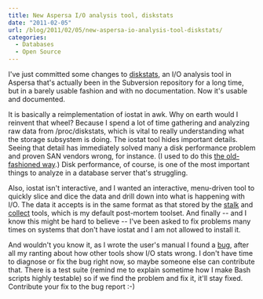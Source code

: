 ```yaml
---
title: New Aspersa I/O analysis tool, diskstats
date: "2011-02-05"
url: /blog/2011/02/05/new-aspersa-io-analysis-tool-diskstats/
categories:
  - Databases
  - Open Source
---
```

I've just committed some changes to [diskstats][1], an I/O analysis tool in Aspersa that's actually been in the Subversion repository for a long time, but in a barely usable fashion and with no documentation. Now it's usable and documented.

It is basically a reimplementation of iostat in awk. Why on earth would I reinvent that wheel? Because I spend a lot of time gathering and analyzing raw data from /proc/diskstats, which is vital to really understanding what the storage subsystem is doing. The iostat tool hides important details. Seeing that detail has immediately solved many a disk performance problem and proven SAN vendors wrong, for instance. (I used to do this [the old-fashioned way][2].) Disk performance, of course, is one of the most important things to analyze in a database server that's struggling.

Also, iostat isn't interactive, and I wanted an interactive, menu-driven tool to quickly slice and dice the data and drill down into what is happening with I/O. The data it accepts is in the same format as that stored by the [stalk][3] and [collect][4] tools, which is my default post-mortem toolset. And finally -- and I know this might be hard to believe -- I've been asked to fix problems many times on systems that don't have iostat and I am not allowed to install it.

And wouldn't you know it, as I wrote the user's manual I found a [bug][5], after all my ranting about how other tools show I/O stats wrong. I don't have time to diagnose or fix the bug right now, so maybe someone else can contribute that. There is a test suite (remind me to explain sometime how I make Bash scripts highly testable) so if we find the problem and fix it, it'll stay fixed. Contribute your fix to the bug report :-)

 [1]: http://aspersa.googlecode.com/svn/html/diskstats.html
 [2]: http://www.xaprb.com/blog/2010/05/14/how-to-read-linuxs-procdiskstats-easily/
 [3]: http://aspersa.googlecode.com/svn/html/stalk.html
 [4]: http://aspersa.googlecode.com/svn/html/collect.html
 [5]: http://code.google.com/p/aspersa/issues/detail?id=80
